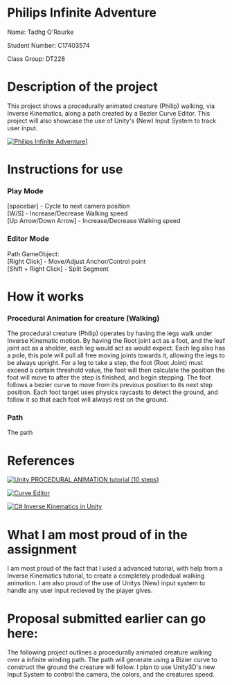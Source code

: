 # Philips Infinite Adventure

Name: Tadhg O'Rourke

Student Number: C17403574

Class Group: DT228

# Description of the project

This project shows a procedurally animated creature (Philip) walking, via Inverse Kinematics, along a path created by a Bezier Curve Editor. This project will also showcase the use of Unity's (New) Input System to track user input. 

[![Philips Infinite Adventure](http://i3.ytimg.com/vi/S32D5DwIEcc/hqdefault.jpg)](https://youtu.be/S32D5DwIEcc)]

# Instructions for use

### Play Mode
  [spacebar] - Cycle to next camera position <br/>
  [W/S] - Increase/Decrease Walking speed <br/>
  [Up Arrow/Down Arrow] - Increase/Decrease Walking speed <br/>
  
### Editor Mode
  Path GameObject:  <br/>
  [Right Click] - Move/Adjust Anchor/Control point <br/>
  [Shift + Right Click] - Split Segment <br/>

# How it works

### Procedural Animation for creature (Walking)

The procedural creature (Philip) operates by having the legs walk under Inverse Kinematic motion. By having the Root joint act as a foot, and the leaf joint act as a sholder, each leg would act as would expect. Each leg also has a pole, this pole will pull all free moving joints towards it, allowing the legs to be always upright. For a leg to take a step, the foot (Root Joint) must exceed a certain threshold value, the foot will then calculate the position the foot will move to after the step is finished, and begin stepping. The foot follows a bezier curve to move from its previous position to its next step position. Each foot target uses physics raycasts to detect the ground, and follow it so that each foot will always rest on the ground. 

### Path

The path

# References

[![Unity PROCEDURAL ANIMATION tutorial (10 steps)](http://i3.ytimg.com/vi/e6Gjhr1IP6w/hqdefault.jpg)](https://www.youtube.com/watch?v=e6Gjhr1IP6w&ab_channel=Codeer)

[![Curve Editor](http://i3.ytimg.com/vi/RF04Fi9OCPc/hqdefault.jpg)](https://www.youtube.com/playlist?list=PLFt_AvWsXl0d8aDaovNztYf6iTChHzrHP)

[![C# Inverse Kinematics in Unity](http://i3.ytimg.com/vi/qqOAzn05fvk/hqdefault.jpg)](https://www.youtube.com/watch?v=qqOAzn05fvk&t=559s&ab_channel=DitzelGames)

# What I am most proud of in the assignment

I am most proud of the fact that I used a advanced tutorial, with help from a Inverse Kinematics tutorial, to create a completely prodedual walking animation. I am also proud of the use of Unitys (New) input system to handle any user input recieved by the player gives. 

# Proposal submitted earlier can go here:

The following project outlines a procedurally animated creature walking over a infinite winding path. The path will generate using a Bizier curve to construct the ground the creature will follow. I plan to use Unity3D's new Input System to control the camera, the colors, and the creatures speed. 
